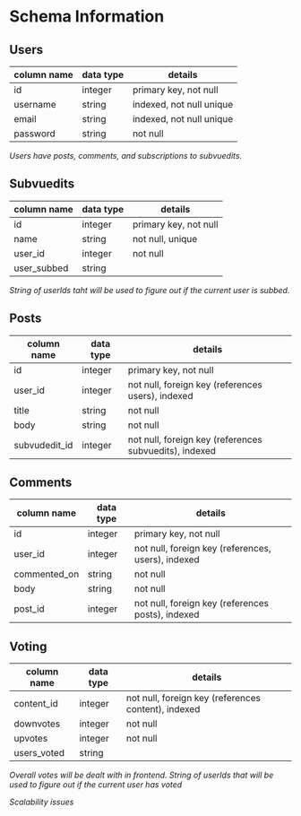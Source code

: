 # Schema Information

## Users
column name   | data type | details
--------------|-----------|----------
id            | integer   | primary key, not null
username      | string    | indexed, not null unique
email         | string    | indexed, not null unique
password      | string    | not null

*Users have posts, comments, and subscriptions to subvuedits.*

## Subvuedits
column name   | data type | details
--------------|-----------|-----------
id            | integer   | primary key, not null
name          | string    | not null, unique
user_id       | integer   | not null
user_subbed   | string    | 

*String of userIds taht will be used to figure out if the current user is subbed.*

<!-- ## Content
column name   | data type | details
--------------|-----------|-----------
id            | integer   | primary key, not null
user_id       | integer   | not null, foreign key (references users), indexed
content_type  | string    | not null
body          | string    | not null
title         | string    | 
subvuedit_id  | integer   | not null, foreign key (references subvuedits), indexed

*Contents can either be comments, or posts.* -->

## Posts
column name   | data type | details
--------------|-----------|------------
id            | integer   | primary key, not null
user_id       | integer   | not null, foreign key (references users), indexed
title         | string    | not null
body          | string    | not null
subvudedit_id | integer   | not null, foreign key (references subvuedits), indexed

## Comments 
column name   | data type | details 
--------------|-----------|------------
id            | integer   | primary key, not null
user_id       | integer   | not null, foreign key (references, users), indexed
commented_on  | string    | not null
body          | string    | not null
post_id       | integer   | not null, foreign key (references posts), indexed

## Voting
column name   | data type | details
--------------|-----------|----------
content_id    | integer   | not null, foreign key (references content), indexed
downvotes     | integer   | not null
upvotes       | integer   | not null
users_voted   | string    | 

*Overall votes will be dealt with in frontend. String of userIds that will be used to figure out if the current user has voted*



*Scalability issues*